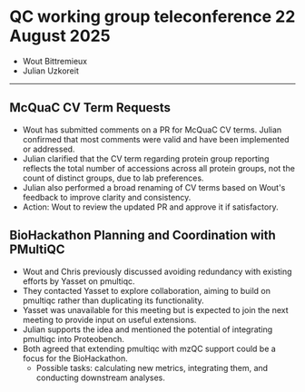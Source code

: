 # QC working group teleconference 22 August 2025

- Wout Bittremieux
- Julian Uzkoreit

---

## McQuaC CV Term Requests

- Wout has submitted comments on a PR for McQuaC CV terms. Julian confirmed that most comments were valid and have been implemented or addressed.
- Julian clarified that the CV term regarding protein group reporting reflects the total number of accessions across all protein groups, not the count of distinct groups, due to lab preferences.
- Julian also performed a broad renaming of CV terms based on Wout's feedback to improve clarity and consistency.
- Action: Wout to review the updated PR and approve it if satisfactory.

## BioHackathon Planning and Coordination with PMultiQC

- Wout and Chris previously discussed avoiding redundancy with existing efforts by Yasset on pmultiqc.
- They contacted Yasset to explore collaboration, aiming to build on pmultiqc rather than duplicating its functionality.
- Yasset was unavailable for this meeting but is expected to join the next meeting to provide input on useful extensions.
- Julian supports the idea and mentioned the potential of integrating pmultiqc into Proteobench.
- Both agreed that extending pmultiqc with mzQC support could be a focus for the BioHackathon.
    - Possible tasks: calculating new metrics, integrating them, and conducting downstream analyses.
